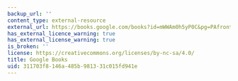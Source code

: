 ```yaml
---
backup_url: ''
content_type: external-resource
external_url: https://books.google.com/books?id=mWWAm0h5yP0C&pg=PAfrontcover#v=onepage&q&f=false
has_external_licence_warning: true
has_external_license_warning: true
is_broken: ''
license: https://creativecommons.org/licenses/by-nc-sa/4.0/
title: Google Books
uid: 311703f8-146a-485b-9813-31c015fd941e
---
```

